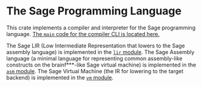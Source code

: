 # The Sage Programming Language

This crate implements a compiler and interpreter for the Sage programming language. [The `main` code for the compiler CLI is located here.](cli.rs)

The Sage LIR (Low Intermediate Representation that lowers to the Sage assembly language) is implemented in the [`lir` module](lir/README.md).
The Sage Assembly language (a minimal language for representing common assembly-like constructs on the brainf***-like Sage virtual machine) is implemented in the [`asm` module](asm/README.md).
The Sage Virtual Machine (the IR for lowering to the target backend) is implemented in the [`vm` module](vm/README.md).